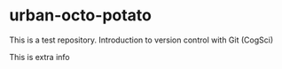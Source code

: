 # urban-octo-potato
This is a test repository. Introduction to version control with Git (CogSci)

This is extra info
